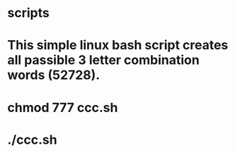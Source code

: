 # scripts
# This simple linux bash script creates all passible 3 letter combination words (52728).
# chmod 777 ccc.sh
# ./ccc.sh
#

